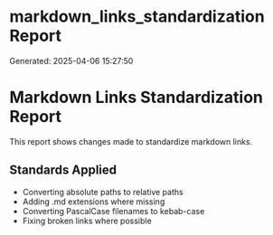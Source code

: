 # markdown_links_standardization Report
Generated: 2025-04-06 15:27:50

# Markdown Links Standardization Report
This report shows changes made to standardize markdown links.

## Standards Applied
- Converting absolute paths to relative paths
- Adding .md extensions where missing
- Converting PascalCase filenames to kebab-case
- Fixing broken links where possible

